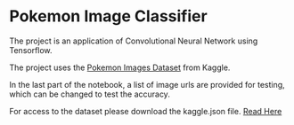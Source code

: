 # Pokemon Image Classifier

The project is an application of Convolutional Neural Network using Tensorflow.

The project uses the <a href='https://www.kaggle.com/lantian773030/pokemonclassification'>Pokemon Images Dataset</a> from Kaggle.

In the last part of the notebook, a list of image urls are provided for testing, which can be changed to test the accuracy.

For access to the dataset please download the kaggle.json file. <a href='https://github.com/Kaggle/kaggle-api#api-credentials'> Read Here </a>
